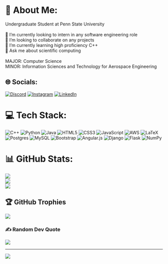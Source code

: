 # 💫 About Me:
Undergraduate Student at Penn State University<br><br>🔭 I’m currently looking to intern in any software engineering role<br>👯 I’m looking to collaborate on any projects<br>🌱 I’m currently learning high proficiency C++<br>💬 Ask me about scientific computing<br><br>MAJOR: Computer Science<br>MINOR: Information Sciences and Technology for Aerospace Engineering


## 🌐 Socials:
[![Discord](https://img.shields.io/badge/Discord-%237289DA.svg?logo=discord&logoColor=white)](https://discord.gg/qrjFh87t) [![Instagram](https://img.shields.io/badge/Instagram-%23E4405F.svg?logo=Instagram&logoColor=white)](https://instagram.com/jp_larenas) [![LinkedIn](https://img.shields.io/badge/LinkedIn-%230077B5.svg?logo=linkedin&logoColor=white)](https://linkedin.com/in/juanlarenas) 

# 💻 Tech Stack:
![C++](https://img.shields.io/badge/c++-%2300599C.svg?style=for-the-badge&logo=c%2B%2B&logoColor=white) ![Python](https://img.shields.io/badge/python-3670A0?style=for-the-badge&logo=python&logoColor=ffdd54) ![Java](https://img.shields.io/badge/java-%23ED8B00.svg?style=for-the-badge&logo=java&logoColor=white) ![HTML5](https://img.shields.io/badge/html5-%23E34F26.svg?style=for-the-badge&logo=html5&logoColor=white) ![CSS3](https://img.shields.io/badge/css3-%231572B6.svg?style=for-the-badge&logo=css3&logoColor=white) ![JavaScript](https://img.shields.io/badge/javascript-%23323330.svg?style=for-the-badge&logo=javascript&logoColor=%23F7DF1E) ![AWS](https://img.shields.io/badge/AWS-%23FF9900.svg?style=for-the-badge&logo=amazon-aws&logoColor=white) ![LaTeX](https://img.shields.io/badge/latex-%23008080.svg?style=for-the-badge&logo=latex&logoColor=white) ![Postgres](https://img.shields.io/badge/postgres-%23316192.svg?style=for-the-badge&logo=postgresql&logoColor=white) ![MySQL](https://img.shields.io/badge/mysql-%2300f.svg?style=for-the-badge&logo=mysql&logoColor=white) ![Bootstrap](https://img.shields.io/badge/bootstrap-%23563D7C.svg?style=for-the-badge&logo=bootstrap&logoColor=white) ![Angular.js](https://img.shields.io/badge/angular.js-%23E23237.svg?style=for-the-badge&logo=angularjs&logoColor=white) ![Django](https://img.shields.io/badge/django-%23092E20.svg?style=for-the-badge&logo=django&logoColor=white) ![Flask](https://img.shields.io/badge/flask-%23000.svg?style=for-the-badge&logo=flask&logoColor=white) ![NumPy](https://img.shields.io/badge/numpy-%23013243.svg?style=for-the-badge&logo=numpy&logoColor=white)
# 📊 GitHub Stats:
![](https://github-readme-stats.vercel.app/api?username=JuanPabloLarenas&theme=vue-dark&hide_border=false&include_all_commits=true&count_private=false)<br/>
![](https://github-readme-streak-stats.herokuapp.com/?user=JuanPabloLarenas&theme=vue-dark&hide_border=false)<br/>
![](https://github-readme-stats.vercel.app/api/top-langs/?username=JuanPabloLarenas&theme=vue-dark&hide_border=false&include_all_commits=true&count_private=false&layout=compact)

## 🏆 GitHub Trophies
![](https://github-profile-trophy.vercel.app/?username=JuanPabloLarenas&theme=gitdimmed&no-frame=false&no-bg=true&margin-w=4)

### ✍️ Random Dev Quote
![](https://quotes-github-readme.vercel.app/api?type=horizontal&theme=radical)

---
[![](https://visitcount.itsvg.in/api?id=JuanPabloLarenas&icon=5&color=0)](https://visitcount.itsvg.in)

<!-- Proudly created with GPRM ( https://gprm.itsvg.in ) -->
